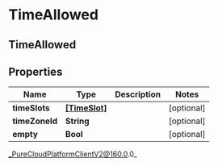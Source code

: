 # TimeAllowed

## TimeAllowed

## Properties

|Name | Type | Description | Notes|
|------------ | ------------- | ------------- | -------------|
| **timeSlots** | [**[TimeSlot]**](TimeSlot) |  | [optional] |
| **timeZoneId** | **String** |  | [optional] |
| **empty** | **Bool** |  | [optional] |



_PureCloudPlatformClientV2@160.0.0_
